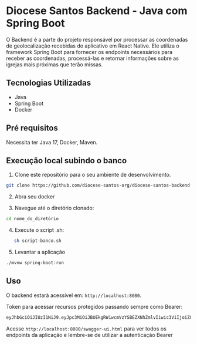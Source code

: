 # Diocese Santos Backend - Java com Spring Boot

O Backend é a parte do projeto responsável por processar as coordenadas de geolocalização recebidas do aplicativo em React Native. Ele utiliza o framework Spring Boot para fornecer os endpoints necessários para receber as coordenadas, processá-las e retornar informações sobre as igrejas mais próximas que terão missas.

## Tecnologias Utilizadas

- Java
- Spring Boot
- Docker

## Pré requisitos
Necessita ter Java 17, Docker, Maven.

## Execução local subindo o banco

1. Clone este repositório para o seu ambiente de desenvolvimento.

```bash
git clone https://github.com/diocese-santos-org/diocese-santos-backend.git
```

2. Abra seu docker

3. Navegue até o diretório clonado:

```bash
cd nome_do_diretório 
```

4. Execute o script .sh:

```bash
   sh script-banco.sh
```

5. Levantar a aplicação
```bash
./mvnw spring-boot:run
```

## Uso

O backend estará acessível em: `http://localhost:8080`.

Token para acessar recursos protegidos passando sempre como Bearer:

```bash
eyJhbGciOiJIUzI1NiJ9.eyJpc3MiOiJBUEkgRW1wcmVzYSBEZXNhZmlvIiwic3ViIjoiZGlvY2VzZXNhbnRvcyIsImlhdCI6MTY5OTIzMjQyMywiZXhwIjoxNzAxMDU5ODEwfQ.dSM04FHQGFIKaN8TDh_Zy9TBtnK-BRAvb_ry5toV2u4
 ```
Acesse `http://localhost:8080/swagger-ui.html` para ver todos os endpoints da aplicação e lembre-se de utilizar a autenticação Bearer